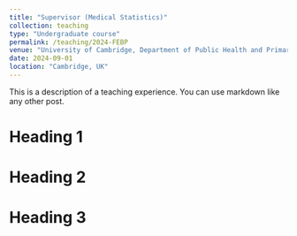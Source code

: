 ```yaml
---
title: "Supervisor (Medical Statistics)"
collection: teaching
type: "Undergraduate course"
permalink: /teaching/2024-FEBP
venue: "University of Cambridge, Department of Public Health and Primary Care"
date: 2024-09-01
location: "Cambridge, UK"
---
```


This is a description of a teaching experience. You can use markdown like any other post.

Heading 1
======

Heading 2
======

Heading 3
======
